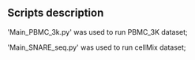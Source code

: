 ## Scripts description

'Main_PBMC_3k.py' was used to run PBMC_3K dataset;

'Main_SNARE_seq.py' was used to run cellMix dataset;

